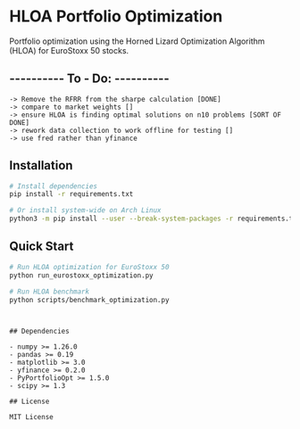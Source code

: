 # HLOA Portfolio Optimization

Portfolio optimization using the Horned Lizard Optimization Algorithm (HLOA) for EuroStoxx 50 stocks.



## ---------- To - Do: ----------
```
-> Remove the RFRR from the sharpe calculation [DONE]
-> compare to market weights []
-> ensure HLOA is finding optimal solutions on n10 problems [SORT OF DONE]
-> rework data collection to work offline for testing []
-> use fred rather than yfinance

```


## Installation

```bash
# Install dependencies
pip install -r requirements.txt

# Or install system-wide on Arch Linux
python3 -m pip install --user --break-system-packages -r requirements.txt
```

## Quick Start

```bash
# Run HLOA optimization for EuroStoxx 50
python run_eurostoxx_optimization.py

# Run HLOA benchmark
python scripts/benchmark_optimization.py


```

```


## Dependencies

- numpy >= 1.26.0
- pandas >= 0.19
- matplotlib >= 3.0
- yfinance >= 0.2.0
- PyPortfolioOpt >= 1.5.0
- scipy >= 1.3

## License

MIT License


